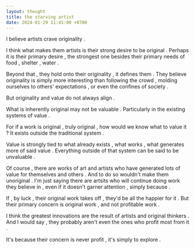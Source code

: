 ```yaml
---
layout: thought
title: the starving artist
date: 2024-01-29 11:41:00 +0700
---
```


I believe artists crave originality . 

I think what makes them artists is their strong desire to be original . Perhaps it is their primary desire , the strongest one besides their primary needs of food , shelter , water . 

Beyond that , they hold onto their originality , it defines them . They believe originality is simply more interesting than following the crowd , molding ourselves to others' expectations , or even the confines of society . 

But originality and value do not always align . 

What is inherently original may not be valuable . Particularly in the existing systems of value . 

For if a work is original , truly original , how would we know what to value it ? It exists outside the traditional system . 

Value is strongly tied to what already exists , what works , what generates more of said value . Everything outside of that system can be said to be unvaluable . 

Of course , there are works of art and artists who have generated lots of value for themselves and others . And to do so wouldn't make them unoriginal . I'm just saying there are artsits who will continue doing work they believe in , even if it doesn't garner attention , simply because . 

If , by luck , their original work takes off , they'd be all the happier for it . But their primary concern is original work , and not profitable work .

I think the greatest innovations are the result of artists and original thinkers . And I would say , they probably aren't even the ones who profit most from it . 

It's because their concern is never profit , it's simply to explore . 
